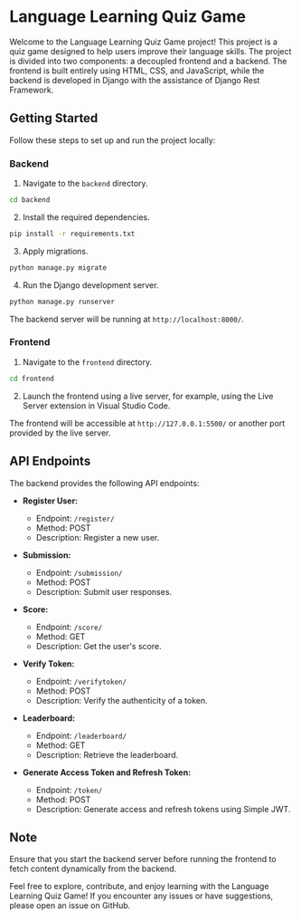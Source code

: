 # Language Learning Quiz Game

Welcome to the Language Learning Quiz Game project! This project is a quiz game designed to help users improve their language skills. The project is divided into two components: a decoupled frontend and a backend. The frontend is built entirely using HTML, CSS, and JavaScript, while the backend is developed in Django with the assistance of Django Rest Framework.

## Getting Started

Follow these steps to set up and run the project locally:

### Backend

1. Navigate to the `backend` directory.

```bash
cd backend
```

2. Install the required dependencies.

```bash
pip install -r requirements.txt
```

3. Apply migrations.

```bash
python manage.py migrate
```

4. Run the Django development server.

```bash
python manage.py runserver
```

The backend server will be running at `http://localhost:8000/`.

### Frontend

1. Navigate to the `frontend` directory.

```bash
cd frontend
```

2. Launch the frontend using a live server, for example, using the Live Server extension in Visual Studio Code.

The frontend will be accessible at `http://127.0.0.1:5500/` or another port provided by the live server.

## API Endpoints

The backend provides the following API endpoints:

- **Register User:**
  - Endpoint: `/register/`
  - Method: POST
  - Description: Register a new user.

- **Submission:**
  - Endpoint: `/submission/`
  - Method: POST
  - Description: Submit user responses.

- **Score:**
  - Endpoint: `/score/`
  - Method: GET
  - Description: Get the user's score.

- **Verify Token:**
  - Endpoint: `/verifytoken/`
  - Method: POST
  - Description: Verify the authenticity of a token.

- **Leaderboard:**
  - Endpoint: `/leaderboard/`
  - Method: GET
  - Description: Retrieve the leaderboard.

- **Generate Access Token and Refresh Token:**
  - Endpoint: `/token/`
  - Method: POST
  - Description: Generate access and refresh tokens using Simple JWT.

## Note

Ensure that you start the backend server before running the frontend to fetch content dynamically from the backend.

Feel free to explore, contribute, and enjoy learning with the Language Learning Quiz Game! If you encounter any issues or have suggestions, please open an issue on GitHub.
